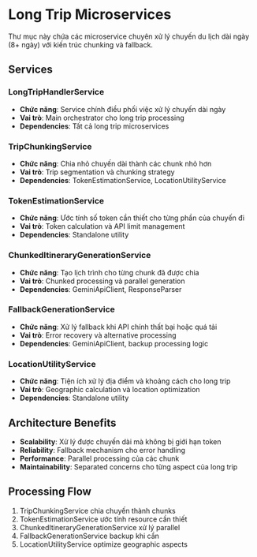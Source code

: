 # Long Trip Microservices

Thư mục này chứa các microservice chuyên xử lý chuyến du lịch dài ngày (8+ ngày) với kiến trúc chunking và fallback.

## Services

### LongTripHandlerService
- **Chức năng**: Service chính điều phối việc xử lý chuyến dài ngày
- **Vai trò**: Main orchestrator cho long trip processing
- **Dependencies**: Tất cả long trip microservices

### TripChunkingService
- **Chức năng**: Chia nhỏ chuyến dài thành các chunk nhỏ hơn
- **Vai trò**: Trip segmentation và chunking strategy
- **Dependencies**: TokenEstimationService, LocationUtilityService

### TokenEstimationService
- **Chức năng**: Ước tính số token cần thiết cho từng phần của chuyến đi
- **Vai trò**: Token calculation và API limit management
- **Dependencies**: Standalone utility

### ChunkedItineraryGenerationService
- **Chức năng**: Tạo lịch trình cho từng chunk đã được chia
- **Vai trò**: Chunked processing và parallel generation
- **Dependencies**: GeminiApiClient, ResponseParser

### FallbackGenerationService
- **Chức năng**: Xử lý fallback khi API chính thất bại hoặc quá tải
- **Vai trò**: Error recovery và alternative processing
- **Dependencies**: GeminiApiClient, backup processing logic

### LocationUtilityService
- **Chức năng**: Tiện ích xử lý địa điểm và khoảng cách cho long trip
- **Vai trò**: Geographic calculation và location optimization
- **Dependencies**: Standalone utility

## Architecture Benefits
- **Scalability**: Xử lý được chuyến dài mà không bị giới hạn token
- **Reliability**: Fallback mechanism cho error handling
- **Performance**: Parallel processing của các chunk
- **Maintainability**: Separated concerns cho từng aspect của long trip

## Processing Flow
1. TripChunkingService chia chuyến thành chunks
2. TokenEstimationService ước tính resource cần thiết  
3. ChunkedItineraryGenerationService xử lý parallel
4. FallbackGenerationService backup khi cần
5. LocationUtilityService optimize geographic aspects
